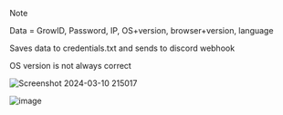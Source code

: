 > [!NOTE]
> Data = GrowID, Password, IP, OS+version, browser+version, language
>
> Saves data to credentials.txt and sends to discord webhook
>
> OS version is not always correct

![Screenshot 2024-03-10 215017](https://github.com/Bt08s/Growtopia-Phisher/assets/68190921/53897f1a-cc53-4394-9c5e-381ee8208939)

![image](https://github.com/Bt08s/Growtopia-Fisher/assets/68190921/8dc79b56-1373-43b6-ae11-b015898f12a4)
